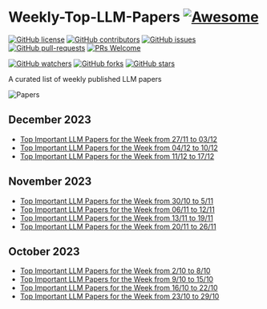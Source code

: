 # Weekly-Top-LLM-Papers  [![Awesome](https://awesome.re/badge.svg)](https://awesome.re)

[![GitHub license](https://img.shields.io/github/license/youssefHosni/Weekly-Awsome-LLM-Papers.svg)](https://github.com/youssefHosni/Weekly-Awsome-LLM-Papers/blob/master/LICENSE)
[![GitHub contributors](https://img.shields.io/github/contributors/youssefHosni/Weekly-Awsome-LLM-Papers.svg)](https://GitHub.com/youssefHosni/Weekly-Awsome-LLM-Papers/graphs/contributors/)
[![GitHub issues](https://img.shields.io/github/issues/youssefHosni/Weekly-Awsome-LLM-Papers.svg)](https://GitHub.com/youssefHosni/Weekly-Awsome-LLM-Papers/issues/)
[![GitHub pull-requests](https://img.shields.io/github/issues-pr/youssefHosni/Weekly-Awsome-LLM-Papers.svg)](https://GitHub.com/youssefHosni/Weekly-Awsome-LLM-Papers/pulls/)
[![PRs Welcome](https://img.shields.io/badge/PRs-welcome-brightgreen.svg?style=flat-square)](http://makeapullrequest.com)

[![GitHub watchers](https://img.shields.io/github/watchers/youssefHosni/Weekly-Awsome-LLM-Papers.svg?style=social&label=Watch)](https://GitHub.com/youssefHosni/Weekly-Awsome-LLM-Papers/watchers/)
[![GitHub forks](https://img.shields.io/github/forks/youssefHosni/Weekly-Awsome-LLM-Papers.svg?style=social&label=Fork)](https://GitHub.com/youssefHosni/Weekly-Awsome-LLM-Papers/network/)
[![GitHub stars](https://img.shields.io/github/stars/youssefHosni/Weekly-Awsome-LLM-Papers.svg?style=social&label=Star)](https://GitHub.com/youssefHosni/Weekly-Awsome-LLM-Papers/stargazers/)


A curated list of weekly published LLM papers 

![Papers](https://github.com/youssefHosni/Weekly-Awsome-LLM-Papers/assets/72076328/3145f37c-d069-4d1e-b76b-e27f9159e008)

## December 2023 ##
* [Top Important LLM Papers for the Week from 27/11 to 03/12](https://pub.towardsai.net/top-important-llm-papers-for-the-week-from-27-11-to-03-12-31f445d3efce?sk=f729b2ea9ccb3cbca6c08fab45fed358)
* [Top Important LLM Papers for the Week from 04/12 to 10/12](https://medium.com/towards-artificial-intelligence/top-important-llm-papers-for-the-week-from-04-12-to-10-12-8e7e72f85fb5?sk=0da267bcc0a0df4a278e97dd44b934ec)
* [Top Important LLM Papers for the Week from 11/12 to 17/12]()

## November 2023 ##
* [Top Important LLM Papers for the Week from 30/10 to 5/11](https://pub.towardsai.net/top-important-llm-papers-for-the-week-from-30-10-to-5-11-e0af10a8b7fe?sk=03724f65d62457ce7a0fa57172988c32)
* [Top Important LLM Papers for the Week from 06/11 to 12/11](https://pub.towardsai.net/top-important-llm-papers-for-the-week-from-06-11-to-12-11-f9968bd8edbf?sk=db55eee1288ff1fc52ebbf0a9e0c989b)
* [Top Important LLM Papers for the Week from 13/11 to 19/11](https://pub.towardsai.net/top-important-llm-papers-for-the-week-from-13-11-to-19-11-15656b84d596?sk=10ddd2e0a95d97fdd9db94fe944931d0)
* [Top Important LLM Papers for the Week from 20/11 to 26/11](https://medium.com/towards-artificial-intelligence/top-important-llm-papers-for-the-week-from-20-11-to-26-11-15c07125e198?sk=fa5be3e825f1bd83f3710bcf17edd7c5)


## October 2023 ##
* [Top Important LLM Papers for the Week from 2/10 to 8/10](https://pub.towardsai.net/top-important-llm-papers-for-the-week-from-2-10-to-8-10-123d0a4ee95e?sk=b4d9cb352c77b32874951b7817bd2f60)
* [Top Important LLM Papers for the Week from 9/10 to 15/10](https://pub.towardsai.net/top-important-llm-papers-for-the-week-from-9-10-to-15-10-5f995aa6043c?sk=2899df563da5e4dce439dccd825a1b31)
* [Top Important LLM Papers for the Week from 16/10 to 22/10](https://pub.towardsai.net/top-important-llm-papers-for-the-week-from-16-10-to-22-10-229705acae3c?sk=70da3e865061a4239dea6a07ff8727d0)
* [Top Important LLM Papers for the Week from 23/10 to 29/10](https://pub.towardsai.net/top-important-llm-papers-for-the-week-from-23-10-to-29-10-294859da8325?sk=e8210ab687c8e14d359c2b37ef9898ad)
